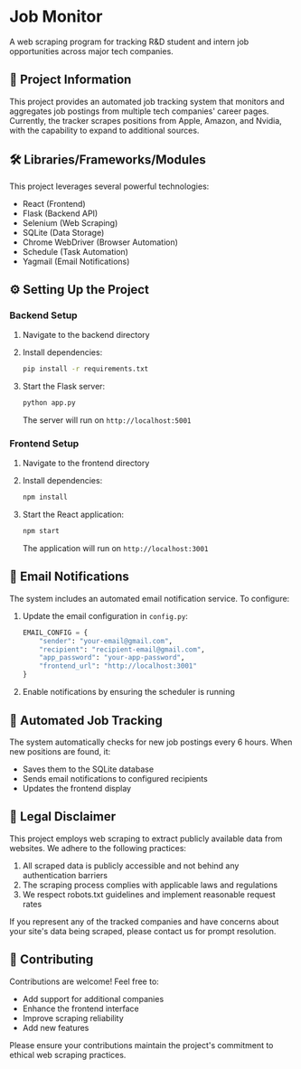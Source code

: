 # Job Monitor

A web scraping program for tracking R&D student and intern job opportunities across major tech companies.

## 🚀 Project Information

This project provides an automated job tracking system that monitors and aggregates job postings from multiple tech companies' career pages. Currently, the tracker scrapes positions from Apple, Amazon, and Nvidia, with the capability to expand to additional sources.

## 🛠️ Libraries/Frameworks/Modules

This project leverages several powerful technologies:

- React (Frontend)
- Flask (Backend API)
- Selenium (Web Scraping)
- SQLite (Data Storage)
- Chrome WebDriver (Browser Automation)
- Schedule (Task Automation)
- Yagmail (Email Notifications)

## ⚙️ Setting Up the Project

### Backend Setup

1. Navigate to the backend directory
2. Install dependencies:
   
   ```bash
   pip install -r requirements.txt
   ```
4. Start the Flask server:
   ```bash
   python app.py
   ```
   The server will run on `http://localhost:5001`

### Frontend Setup

1. Navigate to the frontend directory
2. Install dependencies:
   
   ```bash
   npm install
   ```
4. Start the React application:
   
   ```bash
   npm start
   ```
   The application will run on `http://localhost:3001`

## 📧 Email Notifications

The system includes an automated email notification service. To configure:

1. Update the email configuration in `config.py`:
   
   ```python
   EMAIL_CONFIG = {
       "sender": "your-email@gmail.com",
       "recipient": "recipient-email@gmail.com",
       "app_password": "your-app-password",
       "frontend_url": "http://localhost:3001"
   }
   ```
3. Enable notifications by ensuring the scheduler is running

## 🔄 Automated Job Tracking

The system automatically checks for new job postings every 6 hours. When new positions are found, it:
- Saves them to the SQLite database
- Sends email notifications to configured recipients
- Updates the frontend display

## 📜 Legal Disclaimer

This project employs web scraping to extract publicly available data from websites. We adhere to the following practices:

1. All scraped data is publicly accessible and not behind any authentication barriers
2. The scraping process complies with applicable laws and regulations
3. We respect robots.txt guidelines and implement reasonable request rates

If you represent any of the tracked companies and have concerns about your site's data being scraped, please contact us for prompt resolution.

## 🤝 Contributing

Contributions are welcome! Feel free to:
- Add support for additional companies
- Enhance the frontend interface
- Improve scraping reliability
- Add new features

Please ensure your contributions maintain the project's commitment to ethical web scraping practices.
